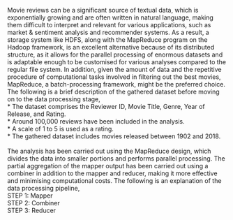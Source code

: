 <p align=” justify”> Movie reviews can be a significant source of textual data, which is exponentially growing and are often written in natural language, making them difficult to interpret and relevant for various applications, such as market & sentiment analysis and recommender systems. As a result, a storage system like HDFS, along with the MapReduce program on the Hadoop framework, is an excellent alternative because of its distributed structure, as it allows for the parallel processing of enormous datasets and is adaptable enough to be customised for various analyses compared to the regular file system. In addition, given the amount of data and the repetitive procedure of computational tasks involved in filtering out the best movies, MapReduce, a batch-processing framework, might be the preferred choice. <br>
The following is a brief description of the gathered dataset before moving on to the data processing stage, <br> 
* The dataset comprises the Reviewer ID, Movie Title, Genre, Year of Release, and Rating. </br> 
* Around 100,000 reviews have been included in the analysis. <br> 
* A scale of 1 to 5 is used as a rating. </br> 
* The gathered dataset includes movies released between 1902 and 2018. <br>
<br>
The analysis has been carried out using the MapReduce design, which divides the data into smaller portions and performs parallel processing. The partial aggregation of the mapper output has been carried out using a combiner in addition to the mapper and reducer, making it more effective and minimising computational costs. The following is an explanation of the data processing pipeline, <br> 
STEP 1: Mapper <br>
STEP 2: Combiner <br>
STEP 3: Reducer
